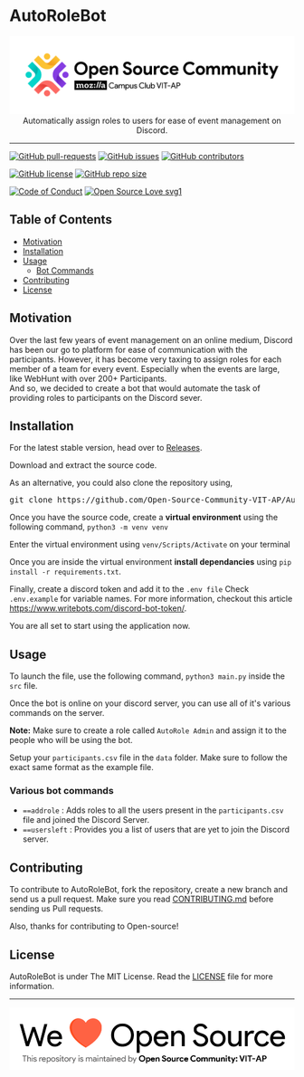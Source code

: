 # AutoRoleBot

<p align="center">
    <img src="assets/Logo.png" alt="Logo" border="0">
    <br>Automatically assign roles to users for ease of event management on Discord.
</p>

---

[![GitHub pull-requests](https://img.shields.io/github/issues-pr/Open-Source-Community-VIT-AP/AutoRoleBot.svg)](https://github.com/Open-Source-Community-VIT-AP/AutoRoleBot/pulls)
[![GitHub issues](https://img.shields.io/github/issues/Open-Source-Community-VIT-AP/AutoRoleBot.svg)](https://github.com/Open-Source-Community-VIT-AP/AutoRoleBot/issues)
[![GitHub contributors](https://img.shields.io/github/contributors/Open-Source-Community-VIT-AP/AutoRoleBot.svg)](https://github.com/Open-Source-Community-VIT-AP/AutoRoleBot/graphs/contributors)

[![GitHub license](https://img.shields.io/github/license/Open-Source-Community-VIT-AP/AutoRoleBot)](https://github.com/Open-Source-Community-VIT-AP/AutoRoleBot/blob/master/LICENSE)
[![GitHub repo size](https://img.shields.io/github/repo-size/Open-Source-Community-VIT-AP/AutoRoleBot)](https://github.com/Open-Source-Community-VIT-AP/AutoRoleBot)

[![Code of Conduct](https://img.shields.io/badge/code%20of-conduct-ff69b4.svg?style=flat)](https://github.com/Open-Source-Community-VIT-AP/AutoRoleBot/blob/master/.github/CODE_OF_CONDUCT.md)
[![Open Source Love svg1](https://img.shields.io/static/v1?label=Open&message=Source%20%E2%9D%A4%EF%B8%8F&color=blueviolet)](https://github.com/Open-Source-Community-VIT-AP/AutoRoleBot/blob/master/.github/CONTRIBUTING.md)

## Table of Contents

-   [Motivation](#Motivation)
-   [Installation](#Installation)
-   [Usage](#Usage)
    -   [Bot Commands](#Various-bot-commands)
-   [Contributing](#Contributing)
-   [License](#License)

## Motivation

Over the last few years of event management on an online medium, Discord has been our go to platform for ease of communication with the participants.
However, it has become very taxing to assign roles for each member of a team for every event. Especially when the events are large, like WebHunt with over 200+ Participants. \
And so, we decided to create a bot that would automate the task of providing roles to participants on the Discord sever.

## Installation

For the latest stable version, head over to [Releases](https://github.com/Open-Source-Community-VIT-AP/AutoRoleBot/releases).

Download and extract the source code.

As an alternative, you could also clone the repository using,

<pre>
git clone https://github.com/Open-Source-Community-VIT-AP/AutoRoleBot
</pre>

Once you have the source code, create a **virtual environment** using the following command,
`python3 -m venv venv`

Enter the virtual environment using `venv/Scripts/Activate` on your terminal

Once you are inside the virtual environment **install dependancies** using `pip install -r requirements.txt`.

Finally, create a discord token and add it to the `.env file` Check `.env.example` for variable names. For more information, checkout this article https://www.writebots.com/discord-bot-token/.

You are all set to start using the application now.

## Usage

<!--- Provide instructions on how to use the application after installing it --->

To launch the file, use the following command, `python3 main.py` inside the `src` file.

Once the bot is online on your discord server, you can use all of it's various commands on the server.

**Note:** Make sure to create a role called `AutoRole Admin` and assign it to the people who will be using the bot.

Setup your `participants.csv` file in the `data` folder. Make sure to follow the exact same format as the example file.

### Various bot commands

-   `==addrole` : Adds roles to all the users present in the `participants.csv` file and joined the Discord Server.
-   `==usersleft` : Provides you a list of users that are yet to join the Discord server.

## Contributing

To contribute to AutoRoleBot, fork the repository, create a new branch and send us a pull request. Make sure you read [CONTRIBUTING.md](https://github.com/Open-Source-Community-VIT-AP/AutoRoleBot/blob/master/.github/CONTRIBUTING.md) before sending us Pull requests.

Also, thanks for contributing to Open-source!

## License

AutoRoleBot is under The MIT License. Read the [LICENSE](https://github.com/Open-Source-Community-VIT-AP/AutoRoleBot/blob/master/LICENSE) file for more information.

---

<img src="assets/footercredits.png" width = "600px">
